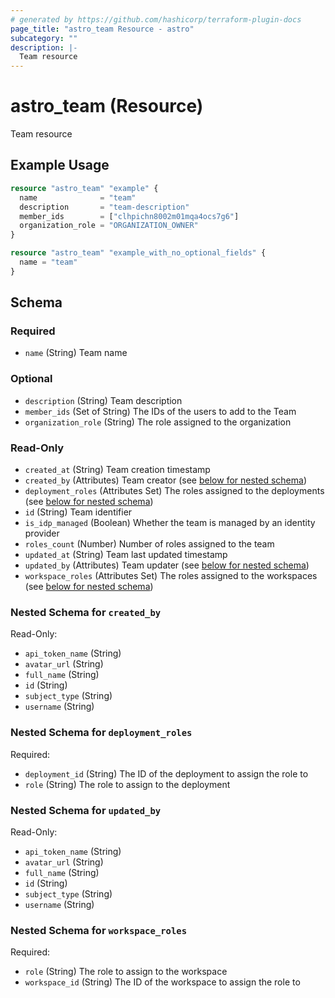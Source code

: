 ```yaml
---
# generated by https://github.com/hashicorp/terraform-plugin-docs
page_title: "astro_team Resource - astro"
subcategory: ""
description: |-
  Team resource
---
```


# astro_team (Resource)

Team resource

## Example Usage

```terraform
resource "astro_team" "example" {
  name              = "team"
  description       = "team-description"
  member_ids        = ["clhpichn8002m01mqa4ocs7g6"]
  organization_role = "ORGANIZATION_OWNER"
}

resource "astro_team" "example_with_no_optional_fields" {
  name = "team"
}
```

<!-- schema generated by tfplugindocs -->
## Schema

### Required

- `name` (String) Team name

### Optional

- `description` (String) Team description
- `member_ids` (Set of String) The IDs of the users to add to the Team
- `organization_role` (String) The role assigned to the organization

### Read-Only

- `created_at` (String) Team creation timestamp
- `created_by` (Attributes) Team creator (see [below for nested schema](#nestedatt--created_by))
- `deployment_roles` (Attributes Set) The roles assigned to the deployments (see [below for nested schema](#nestedatt--deployment_roles))
- `id` (String) Team identifier
- `is_idp_managed` (Boolean) Whether the team is managed by an identity provider
- `roles_count` (Number) Number of roles assigned to the team
- `updated_at` (String) Team last updated timestamp
- `updated_by` (Attributes) Team updater (see [below for nested schema](#nestedatt--updated_by))
- `workspace_roles` (Attributes Set) The roles assigned to the workspaces (see [below for nested schema](#nestedatt--workspace_roles))

<a id="nestedatt--created_by"></a>
### Nested Schema for `created_by`

Read-Only:

- `api_token_name` (String)
- `avatar_url` (String)
- `full_name` (String)
- `id` (String)
- `subject_type` (String)
- `username` (String)


<a id="nestedatt--deployment_roles"></a>
### Nested Schema for `deployment_roles`

Required:

- `deployment_id` (String) The ID of the deployment to assign the role to
- `role` (String) The role to assign to the deployment


<a id="nestedatt--updated_by"></a>
### Nested Schema for `updated_by`

Read-Only:

- `api_token_name` (String)
- `avatar_url` (String)
- `full_name` (String)
- `id` (String)
- `subject_type` (String)
- `username` (String)


<a id="nestedatt--workspace_roles"></a>
### Nested Schema for `workspace_roles`

Required:

- `role` (String) The role to assign to the workspace
- `workspace_id` (String) The ID of the workspace to assign the role to
